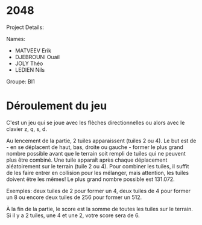 # 2048

Project Details:


Names:

- MATVEEV Erik
- DJEBROUNI Ouail
- JOLY Théo
- LEDIEN Nils

Groupe: BI1

# Déroulement du jeu

C'est un jeu qui se joue avec les flèches directionnelles ou alors avec le clavier z, q, s, d.

Au lencement de la partie, 2 tuiles apparaissent (tuiles 2 ou 4). Le but est de - en se déplacent de haut, bas, droite ou gauche - former le plus grand nombre possible avant que le terrain soit rempli de tuiles qui ne peuvent plus être combiné. Une tuile apparaît après chaque déplacement aléatoirement sur le terrain (tuile 2 ou 4). Pour combiner les tuiles, il suffit de les faire entrer en collision pour les mélanger, mais attention, les tuiles doivent être les mêmes! Le plus grand nombre possible est 131.072.

Exemples: deux tuiles de 2 pour former un 4, deux tuiles de 4 pour former un 8 ou encore deux tuiles de 256 pour former un 512.

À la fin de la partie, le score est la somme de toutes les tuiles sur le terrain. Si il y a 2 tuiles, une 4 et une 2, votre score sera de 6.
